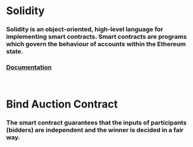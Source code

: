 # Solidity 

### Solidity is an object-oriented, high-level language for implementing smart  contracts. Smart contracts are programs which govern the behaviour of accounts within the **Ethereum** state.
### [Documentation](https://docs.soliditylang.org/en/v0.8.0/)

<br/>

# Bind Auction Contract
### The smart contract guarantees that the inputs of participants (bidders) are independent and the winner is decided in a fair way. 

<br/>

